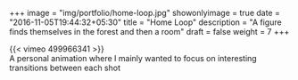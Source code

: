 +++
image = "img/portfolio/home-loop.jpg"
showonlyimage = true
date = "2016-11-05T19:44:32+05:30"
title = "Home Loop"
description = "A figure finds themselves in the forest and then a room"
draft = false
weight = 7
+++

{{< vimeo 499966341 >}}  
A personal animation where I mainly wanted to focus on interesting transitions between each shot